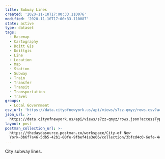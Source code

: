 ```yaml
---
title: Subway Lines
created: '2020-11-10T17:00:33.110076'
modified: '2020-11-10T17:00:33.110087'
state: active
type: dataset
tags:
  - Basemap
  - Cartography
  - Doitt Gis
  - Doittgis
  - Line
  - Location
  - Map
  - Station
  - Subway
  - Train
  - Transfer
  - Transit
  - Transportation
  - Travel
groups:
  - Local Government
csv_url: 'https://data.cityofnewyork.us/api/views/s7zz-qmyz/rows.csv?accessType=DOWNLOAD'
json_url: >-
  https://data.cityofnewyork.us/api/views/s7zz-qmyz/rows.json?accessType=DOWNLOAD
layout: post
postman_collection_url: >-
  https://thedaydasource.postman.co/workspace/City-of New
  York~3b6f7a46-5db5-42b1-80fe-9fbef41e3e06/collection/3bfcd4c0-6efe-4c22-b6e8-68df8dab09da
---
```

City subway lines.
